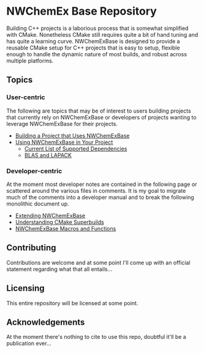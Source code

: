 NWChemEx Base Repository
==============================

Building C++ projects is a laborious process that is somewhat simplified with
CMake.  Nonetheless CMake still requires quite a bit of hand tuning and has
quite a learning curve.  NWChemExBase is designed to provide a reusable CMake 
setup for C++ projects that is easy to setup, flexible enough to handle 
the dynamic nature of most builds, and robust across multiple platforms.

Topics
------

### User-centric

The following are topics that may be of interest to users building projects 
that currently rely on NWChemExBase or developers of projects wanting to 
leverage NWChemExBase for their projects.  

- [Building a Project that Uses NWChemExBase](dox/Building.md)
- [Using NWChemExBase in Your Project](dox/QuickStart.md)
  - [Current List of Supported Dependencies](dox/SupportedDependencies.md)
  - [BLAS and LAPACK](dox/SoYouWannaFindBLAS.md)

### Developer-centric

At the moment most developer notes are contained in the following page or 
scattered around the various files in comments.  It is my goal to migrate 
much of the comments into a developer manual and to break the following 
monolithic document up.

- [Extending NWChemExBase](dox/ExtendingNWChemExBase.md)
- [Understanding CMake Superbuilds](dox/CMakeSuperBuild.md)
- [NWChemExBase Macros and Functions](dox/MacroDocumentation.md)

Contributing
------------

Contributions are welcome and at some point I'll come up with an official 
statement regarding what that all entails...

Licensing
---------

This entire repository will be licensed at some point.

Acknowledgements
----------------

At the moment there's nothing to cite to use this repo, doubtful it'll be a 
publication ever...
